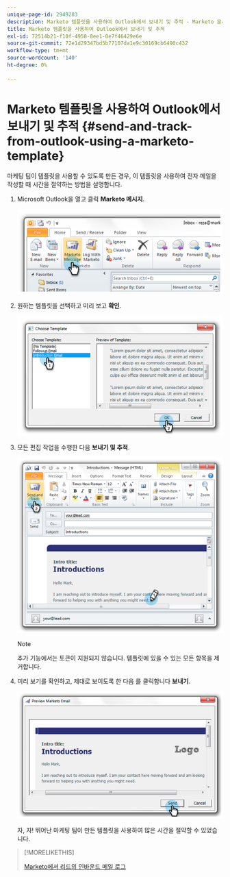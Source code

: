 ```yaml
---
unique-page-id: 2949283
description: Marketo 템플릿을 사용하여 Outlook에서 보내기 및 추적 - Marketo 문서 - 제품 설명서
title: Marketo 템플릿을 사용하여 Outlook에서 보내기 및 추적
exl-id: 72514b21-f10f-4958-8ee1-0e7f46429e6e
source-git-commit: 72e1d29347bd5b77107da1e9c30169cb6490c432
workflow-type: tm+mt
source-wordcount: '140'
ht-degree: 0%

---
```


# Marketo 템플릿을 사용하여 Outlook에서 보내기 및 추적 {#send-and-track-from-outlook-using-a-marketo-template}

마케팅 팀이 템플릿을 사용할 수 있도록 만든 경우, 이 템플릿을 사용하여 전자 메일을 작성할 때 시간을 절약하는 방법을 설명합니다.

1. Microsoft Outlook을 열고 클릭 **Marketo 메시지**.

   ![](assets/image2014-9-23-17-3a8-3a33.png)

1. 원하는 템플릿을 선택하고 미리 보고 **확인**.

   ![](assets/image2014-9-23-17-3a8-3a45.png)

1. 모든 편집 작업을 수행한 다음 **보내기 및 추적**.

   ![](assets/image2014-9-23-17-3a8-3a58.png)

   >[!NOTE]
   >
   >추가 기능에서는 토큰이 지원되지 않습니다. 템플릿에 있을 수 있는 모든 항목을 제거합니다.

1. 미리 보기를 확인하고, 제대로 보이도록 한 다음 를 클릭합니다 **보내기**.

   ![](assets/image2014-9-23-17-3a9-3a11.png)

   자, 자! 뛰어난 마케팅 팀이 만든 템플릿을 사용하여 많은 시간을 절약할 수 있었습니다.

>[!MORELIKETHIS]
>
>[Marketo에서 리드의 인바운드 메일 로그](/help/marketo/product-docs/marketo-sales-insight/using-msi/log-inbound-mail-from-your-leads-in-marketo.md)
